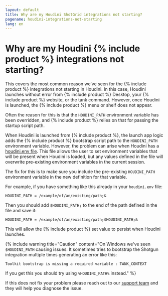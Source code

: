 ```yaml
---
layout: default
title: Why are my Houdini ShotGrid integrations not starting?
pagename: houdini-integrations-not-starting
lang: en
---
```


# Why are my Houdini {% include product %} integrations not starting?

This covers the most common reason we’ve seen for the {% include product %} integrations not starting in Houdini. In this case,
Houdini launches without error from {% include product %} Desktop, your {% include product %} website, or the tank command. However, once Houdini
is launched, the {% include product %} menu or shelf does not appear.

Often the reason for this is that the `HOUDINI_PATH` environment variable has been overridden, and {% include product %} relies on that
for passing the startup script path.

When Houdini is launched from {% include product %}, the launch app logic adds the {% include product %} bootstrap script path to the `HOUDINI_PATH`
environment variable. However, the problem can arise when Houdini has a
[houdini.env file](http://www.sidefx.com/docs/houdini/basics/config_env.html#setting-environment-variables).
This file allows the user to set environment variables that will be present when Houdini is loaded, but any values
defined in the file will overwrite pre-existing environment variables in the current session.

The fix for this is to make sure you include the pre-existing `HOUDINI_PATH` environment variable in the new definition
for that variable.

For example, if you have something like this already in your `houdini.env` file:

    HOUDINI_PATH = /example/of/an/existing/path;&

Then you should add `$HOUDINI_PATH;` to the end of the path defined in the file and save it:

    HOUDINI_PATH = /example/of/an/existing/path;$HOUDINI_PATH;&

This will allow the {% include product %} set value to persist when Houdini launches.

{% include warning title="Caution" content="On Windows we've seen `$HOUDINI_PATH` causing issues. It sometimes tries to bootstrap the Shotgun integration multiple times generating an error like this:

    Toolkit bootstrap is missing a required variable : TANK_CONTEXT

If you get this you should try using `%HOUDINI_PATH%` instead." %}

If this does not fix your problem please reach out to our [support team](https://support.shotgunsoftware.com/hc/en-us/requests/new) and they will help you diagnose the issue.
